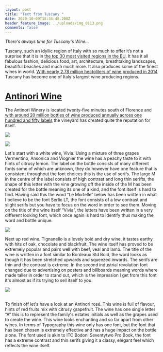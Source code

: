 ```yaml
---
layout: post
title: "Text from Tuscany "
date: 2020-10-09T18:34:48.208Z
header_feature_image: ../uploads/img_0113.png
comments: false
---
```

*There's always time for Tuscany's Wine...*



Tuscany, such an idyllic region of Italy with so much to offer it’s not a surprise that it is in [the top 30 most visited regions in the EU](http://www.italian-lawyer.eu/veneto-tourism). It has it all fabulous fashion, delicious food, art, architecture, breathtaking landscapes, beautiful beaches and much much more. It also produces some of the finest wines in world. [With nearly 2.78 million hectoliters of wine produced in 2014 ](https://daily.sevenfifty.com/regions/tuscany/#:~:text=Nearly%20two%2Dthirds%20of%20Tuscany's,2.78%20million%20hectoliters%20of%20wine)Tuscany has become one of Italy's largest wine producing regions.

# **[Antinori Wine](https://www.antinori.it/en/0)**

The Antinori Winery is located twenty-five minutes south of Florence and[ with around 20 million bottles of wine produced annually across one hundred and fifty labels](https://www.wine-searcher.com/merchant/27479#:~:text=Antinori%20is%20a%20Tuscany%2Dbased,produced%20annually%20across%20150%20labels) the vineyard has created quite the reputation for itself.

![](../uploads/vivia_le-mortelle_nuova2018.png)

![](../uploads/vivia-bianco-maremma-toscana-le-mortelle-etikett_600x600.png)

Let's start with a white wine, Vivia. Using a mixture of three grapes Vermentino, Ansonica and Viognier the wine has a peachy taste to it with hints of citrusy lemon. The label on the bottle consists of many different fonts some of which are unknown, they do however have one feature that is consistent throughout the font choices this is the use of serifs. The large M in the centre of the label consists of high contrast and long thin serifts, the shape of this letter with the vine growing off the inside of the M has been created for the bottle meaning its one of a kind, and the font itself is hard to find. Having said this the word “Le Mortelle” below has been written in what I believe to be the font Serlio LT, the font consists of a low contrast and slight serifs but you have to focus on the word in order to see them. Moving on the title of the wine itself “Vivia”, the letters have been written in a very different looking font, which once again is hard to identify thus making the word and bottle unique.

![](../uploads/20118007313-ms.jpg)

Next up red wine. Tignanello is a lovely bold and dry wine, it tastes earthy with hits of oak, chocolate and blackfruit. The wine itself has proved to be extremely popular and pairs well with beef, veal and lamb. The title of the wine is written in a font similar to Bordeaux Std Bold, the word looks as though it has been stretched upwards and squeezed inwards. The serifs are thin and the contrast is extreme. In the second industrial revolution font changed due to advertising on posters and billboards meaning words where made taller in order to stand out, which is the impression I get from this font it's almost as if its trying to sell itself to you.

![](../uploads/packshot_a.png)

\
To finish off let's have a look at an Antinori rosé. This wine is full of flavour, hints of red fruits mix with citrusy grapefruit. The wine has one single letter “A” this is to represent the family's estates initials as well as the grapes used to create the wine. This wine looks enchanting and so far apart from other wines. In terms of Typography this wine only has one font, but the font that has been chosen is extremely effective and has a huge impact on the bottle alone. The font used is akin to ITC Bodoni Seventytwo Pro Book, the font has a extreme contrast and thin serifs giving it a classy, elegant feel which reflects the wine itself.